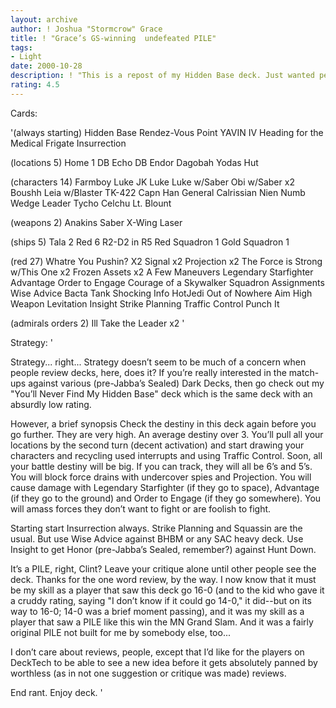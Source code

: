 ```yaml
---
layout: archive
author: ! Joshua "Stormcrow" Grace
title: ! "Grace’s GS-winning  undefeated PILE"
tags:
- Light
date: 2000-10-28
description: ! "This is a repost of my Hidden Base deck. Just wanted people to get to see it before Clint drops it into obscurity again with another unduly low rating."
rating: 4.5
---
```

Cards: 

'(always starting)
Hidden Base
Rendez-Vous Point
YAVIN IV
Heading for the Medical Frigate
Insurrection

(locations 5)
Home 1 DB
Echo DB
Endor
Dagobah
Yodas Hut

(characters 14)
Farmboy Luke
JK Luke
Luke w/Saber
Obi w/Saber x2
Boushh
Leia w/Blaster
TK-422
Capn Han
General Calrissian
Nien Numb
Wedge Leader
Tycho Celchu
Lt. Blount

(weapons 2)
Anakins Saber
X-Wing Laser

(ships 5)
Tala 2
Red 6
R2-D2 in R5
Red Squadron 1
Gold Squadron 1

(red 27)
Whatre You Pushin? X2
Signal x2
Projection x2
The Force is Strong w/This One x2
Frozen Assets x2
A Few Maneuvers
Legendary Starfighter
Advantage
Order to Engage
Courage of a Skywalker
Squadron Assignments
Wise Advice
Bacta Tank
Shocking Info
HotJedi
Out of Nowhere
Aim High
Weapon Levitation
Insight
Strike Planning
Traffic Control
Punch It

(admirals orders 2)
Ill Take the Leader x2 '

Strategy: '

Strategy... right... Strategy doesn’t seem to be much of a concern when people review decks, here, does it? If you’re really interested in the match-ups against various (pre-Jabba’s Sealed) Dark Decks, then go check out my "You’ll Never Find My Hidden Base" deck which is the same deck with an absurdly low rating.

However, a brief synopsis Check the destiny in this deck again before you go further. They are very high. An average destiny over 3. You’ll pull all your locations by the second turn (decent activation) and start drawing your characters and recycling used interrupts and using Traffic Control. Soon, all your battle destiny will be big. If you can track, they will all be 6’s and 5’s. You will block force drains with undercover spies and Projection. You will cause damage with Legendary Starfighter (if they go to space), Advantage (if they go to the ground) and Order to Engage (if they go somewhere). You will amass forces they don’t want to fight or are foolish to fight.

Starting start Insurrection always. Strike Planning and Squassin are the usual. But use Wise Advice against BHBM or any SAC heavy deck. Use Insight to get Honor (pre-Jabba’s Sealed, remember?) against Hunt Down.

It’s a PILE, right, Clint? Leave your critique alone until other people see the deck. Thanks for the one word review, by the way. I now know that it must be my skill as a player that saw this deck go 16-0 (and to the kid who gave it a cruddy rating, saying "I don’t know if it could go 14-0," it did--but on its way to 16-0; 14-0 was a brief moment passing), and it was my skill as a player that saw a PILE like this win the MN Grand Slam. And it was a fairly original PILE not built for me by somebody else, too...

I don’t care about reviews, people, except that I’d like for the players on DeckTech to be able to see a new idea before it gets absolutely panned by worthless (as in not one suggestion or critique was made) reviews.

End rant. Enjoy deck. '